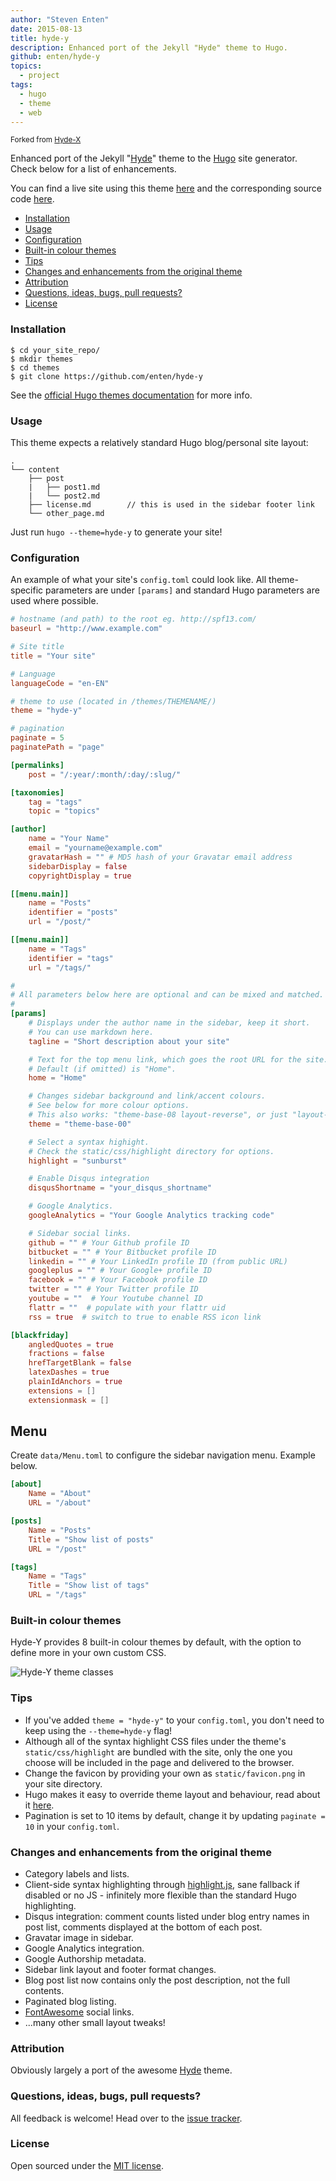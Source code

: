 ```yaml
---
author: "Steven Enten"
date: 2015-08-13
title: hyde-y
description: Enhanced port of the Jekyll "Hyde" theme to Hugo.
github: enten/hyde-y
topics:
  - project
tags:
  - hugo
  - theme
  - web
---
```


<small>Forked from [Hyde-X](https://github.com/zyro/hyde-x)</small>

Enhanced port of the Jekyll "[Hyde](https://github.com/poole/hyde)" theme to the [Hugo](http://gohugo.io) site generator. Check below for a list of enhancements.

You can find a live site using this theme [here](http://andreimihu.com) and the corresponding source code [here](https://github.com/zyro/andreimihu.com).

* [Installation](#installation)
* [Usage](#usage)
* [Configuration](#configuration)
* [Built-in colour themes](#built-in-colour-themes)
* [Tips](#tips)
* [Changes and enhancements from the original theme](#changes-and-enhancements-from-the-original-theme)
* [Attribution](#attribution)
* [Questions, ideas, bugs, pull requests?](#questions-ideas-bugs-pull-requests)
* [License](#license)

### Installation

```
$ cd your_site_repo/
$ mkdir themes
$ cd themes
$ git clone https://github.com/enten/hyde-y
```

See the [official Hugo themes documentation](http://gohugo.io/themes/installing) for more info.

### Usage

This theme expects a relatively standard Hugo blog/personal site layout:
```
.
└── content
    ├── post
    |   ├── post1.md
    |   └── post2.md
    ├── license.md        // this is used in the sidebar footer link
    └── other_page.md
```

Just run `hugo --theme=hyde-y` to generate your site!

### Configuration

An example of what your site's `config.toml` could look like. All theme-specific parameters are under `[params]` and standard Hugo parameters are used where possible.

``` toml
# hostname (and path) to the root eg. http://spf13.com/
baseurl = "http://www.example.com"

# Site title
title = "Your site"

# Language
languageCode = "en-EN"

# theme to use (located in /themes/THEMENAME/)
theme = "hyde-y"

# pagination
paginate = 5
paginatePath = "page"

[permalinks]
    post = "/:year/:month/:day/:slug/"

[taxonomies]
    tag = "tags"
    topic = "topics"

[author]
    name = "Your Name"
    email = "yourname@example.com"
    gravatarHash = "" # MD5 hash of your Gravatar email address
    sidebarDisplay = false
    copyrightDisplay = true

[[menu.main]]
    name = "Posts"
    identifier = "posts"
    url = "/post/"

[[menu.main]]
    name = "Tags"
    identifier = "tags"
    url = "/tags/"

#
# All parameters below here are optional and can be mixed and matched.
#
[params]
    # Displays under the author name in the sidebar, keep it short.
    # You can use markdown here.
    tagline = "Short description about your site"

    # Text for the top menu link, which goes the root URL for the site.
    # Default (if omitted) is "Home".
    home = "Home"

    # Changes sidebar background and link/accent colours.
    # See below for more colour options.
    # This also works: "theme-base-08 layout-reverse", or just "layout-reverse".
    theme = "theme-base-00"

    # Select a syntax highight.
    # Check the static/css/highlight directory for options.
    highlight = "sunburst"

    # Enable Disqus integration
    disqusShortname = "your_disqus_shortname"

    # Google Analytics.
    googleAnalytics = "Your Google Analytics tracking code"

    # Sidebar social links.
    github = "" # Your Github profile ID
    bitbucket = "" # Your Bitbucket profile ID
    linkedin = "" # Your LinkedIn profile ID (from public URL)
    googleplus = "" # Your Google+ profile ID
    facebook = "" # Your Facebook profile ID
    twitter = "" # Your Twitter profile ID
    youtube = ""  # Your Youtube channel ID
    flattr = ""  # populate with your flattr uid
    rss = true  # switch to true to enable RSS icon link

[blackfriday]
    angledQuotes = true
    fractions = false
    hrefTargetBlank = false
    latexDashes = true
    plainIdAnchors = true
    extensions = []
    extensionmask = []

```

## Menu

Create `data/Menu.toml` to configure the sidebar navigation menu. Example below.

```toml
[about]
    Name = "About"
    URL = "/about"

[posts]
    Name = "Posts"
    Title = "Show list of posts"
    URL = "/post"

[tags]
    Name = "Tags"
    Title = "Show list of tags"
    URL = "/tags"
```

### Built-in colour themes

Hyde-Y provides 8 built-in colour themes by default, with the option to define more in your own custom CSS.

![Hyde-Y theme classes](https://github.com/enten/hyde-y/blob/master/images/theme-colours.png)

### Tips

* If you've added `theme = "hyde-y"` to your `config.toml`, you don't need to keep using the `--theme=hyde-y` flag!
* Although all of the syntax highlight CSS files under the theme's `static/css/highlight` are bundled with the site, only the one you choose will be included in the page and delivered to the browser.
* Change the favicon by providing your own as `static/favicon.png` in your site directory.
* Hugo makes it easy to override theme layout and behaviour, read about it [here](http://gohugo.io/themes/customizing).
* Pagination is set to 10 items by default, change it by updating `paginate = 10` in your `config.toml`.

### Changes and enhancements from the original theme

* Category labels and lists.
* Client-side syntax highlighting through [highlight.js](https://highlightjs.org/), sane fallback if disabled or no JS - infinitely more flexible than the standard Hugo highlighting.
* Disqus integration: comment counts listed under blog entry names in post list, comments displayed at the bottom of each post.
* Gravatar image in sidebar.
* Google Analytics integration.
* Google Authorship metadata.
* Sidebar link layout and footer format changes.
* Blog post list now contains only the post description, not the full contents.
* Paginated blog listing.
* [FontAwesome](http://fortawesome.github.io/Font-Awesome) social links.
* ...many other small layout tweaks!

### Attribution

Obviously largely a port of the awesome [Hyde](https://github.com/poole/hyde) theme.

### Questions, ideas, bugs, pull requests?

All feedback is welcome! Head over to the [issue tracker](https://github.com/enten/hyde-y/issues).

### License

Open sourced under the [MIT license](https://github.com/enten/hyde-y/blob/master/LICENSE).
